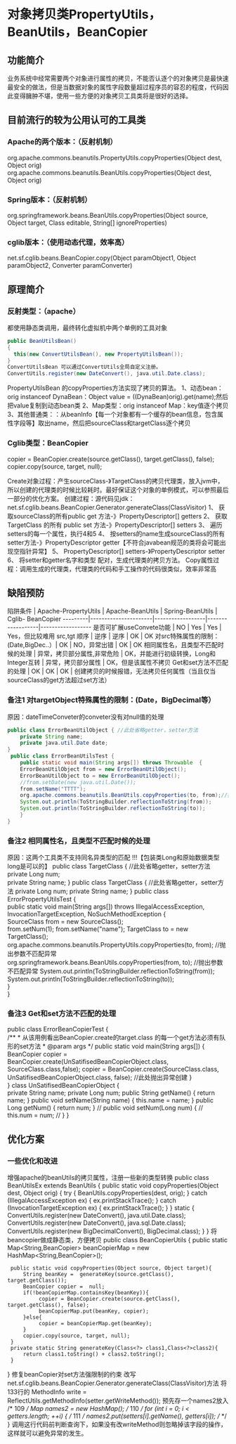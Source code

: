 
# 对象拷贝类PropertyUtils，BeanUtils，BeanCopier
## 功能简介
业务系统中经常需要两个对象进行属性的拷贝，不能否认逐个的对象拷贝是最快速最安全的做法，但是当数据对象的属性字段数量超过程序员的容忍的程度，代码因此变得臃肿不堪，使用一些方便的对象拷贝工具类将是很好的选择。

## 目前流行的较为公用认可的工具类
### Apache的两个版本：（反射机制）
org.apache.commons.beanutils.PropertyUtils.copyProperties(Object dest, Object orig)
org.apache.commons.beanutils.BeanUtils.copyProperties(Object dest, Object orig)
### Spring版本：（反射机制）
org.springframework.beans.BeanUtils.copyProperties(Object source, Object target, Class editable, String[] ignoreProperties)
### cglib版本：（使用动态代理，效率高）
net.sf.cglib.beans.BeanCopier.copy(Object paramObject1, Object paramObject2, Converter paramConverter)

## 原理简介
### 反射类型：（apache）
都使用静态类调用，最终转化虚拟机中两个单例的工具对象
```java
public BeanUtilsBean()
{
  this(new ConvertUtilsBean(), new PropertyUtilsBean());
}
ConvertUtilsBean 可以通过ConvertUtils全局自定义注册。
ConvertUtils.register(new DateConvert(), java.util.Date.class);
```
PropertyUtilsBean 的copyProperties方法实现了拷贝的算法。
1、动态bean： orig instanceof DynaBean：Object value = ((DynaBean)orig).get(name);然后把value复制到动态bean类
2、Map类型：orig instanceof Map：key值逐个拷贝
3、其他普通类：：从beanInfo【每一个对象都有一个缓存的bean信息，包含属性字段等】取出name，然后把sourceClass和targetClass逐个拷贝

### Cglib类型：BeanCopier
copier = BeanCopier.create(source.getClass(), target.getClass(), false);
copier.copy(source, target, null);
 
Create对象过程：产生sourceClass-》TargetClass的拷贝代理类，放入jvm中，所以创建的代理类的时候比较耗时。最好保证这个对象的单例模式，可以参照最后一部分的优化方案。
创建过程：源代码见jdk：net.sf.cglib.beans.BeanCopier.Generator.generateClass(ClassVisitor)
1、  获取sourceClass的所有public get 方法-》PropertyDescriptor[] getters
2、  获取TargetClass 的所有 public set 方法-》PropertyDescriptor[] setters
3、  遍历setters的每一个属性，执行4和5
4、  按setters的name生成sourceClass的所有setter方法-》PropertyDescriptor getter【不符合javabean规范的类将会可能出现空指针异常】
5、  PropertyDescriptor[] setters-》PropertyDescriptor setter
6、  将setter和getter名字和类型 配对，生成代理类的拷贝方法。
Copy属性过程：调用生成的代理类，代理类的代码和手工操作的代码很类似，效率非常高

## 缺陷预防
陷阱条件 | Apache-PropertyUtils | Apache-BeanUtils | Spring-BeanUtils | Cglib-
BeanCopier 
---------|----------------------|------------------|------------------|------------------
是否可扩展useConvete功能 | NO | Yes | Yes | Yes，但比较难用 
src,tgt 顺序 | 逆序 | 逆序 | OK | OK 
对src特殊属性的限制：(Date,BigDec..）| OK | NO，异常出错 | OK | OK 
相同属性名，且类型不匹配时候的处理 | 异常，拷贝部分属性,非常危险 | OK，并能进行初级转换，Long和Integer互转 | 异常，拷贝部分属性 | OK，但是该属性不拷贝
Get和set方法不匹配的处理 | OK | OK | OK | 创建拷贝的时候报错，无法拷贝任何属性（当且仅当sourceClass的get方法超过set方法）

### 备注1  对targetObject特殊属性的限制：(Date，BigDecimal等）
原因：dateTimeConveter的conveter没有对null值的处理
```java
public class ErrorBeanUtilObject { //此处省略getter，setter方法
    private String name;
    private java.util.Date date;
}
 public class ErrorBeanUtilsTest {  
    public static void main(String args[]) throws Throwable  {  
    ErrorBeanUtilObject from = new ErrorBeanUtilObject(); 
    ErrorBeanUtilObject to = new ErrorBeanUtilObject();  
    //from.setDate(new java.util.Date());
    from.setName("TTTT");
    org.apache.commons.beanutils.BeanUtils.copyProperties(to, from);//如果from.setDate去掉，此处出现conveter异常
    System.out.println(ToStringBuilder.reflectionToString(from));
    System.out.println(ToStringBuilder.reflectionToString(to));
    }  
}
```

### 备注2  相同属性名，且类型不匹配时候的处理
原因：这两个工具类不支持同名异类型的匹配 !!!【包装类Long和原始数据类型long是可以的】
public class TargetClass {  //此处省略getter，setter方法
    private Long num;  
    private String name;
}
public class TargetClass {  //此处省略getter，setter方法
    private Long num;
    private String name;
}
public class ErrorPropertyUtilsTest {        
    public static void main(String args[]) throws IllegalAccessException, InvocationTargetException, NoSuchMethodException  {  
        SourceClass from = new SourceClass();  
        from.setNum(1);
        from.setName("name"); 
        TargetClass to = new TargetClass();  
        org.apache.commons.beanutils.PropertyUtils.copyProperties(to, from); //抛出参数不匹配异常
        org.springframework.beans.BeanUtils.copyProperties(from, to);
//抛出参数不匹配异常
        System.out.println(ToStringBuilder.reflectionToString(from));    
        System.out.println(ToStringBuilder.reflectionToString(to));  
    }  
}
 
### 备注3  Get和set方法不匹配的处理
public class ErrorBeanCopierTest {    
    /**
     * 从该用例看出BeanCopier.create的target.class 的每一个get方法必须有队形的set方法
     * @param args
     */
    public static void main(String args[]) {  
        BeanCopier copier = BeanCopier.create(UnSatifisedBeanCopierObject.class, SourceClass.class,false);
        copier = BeanCopier.create(SourceClass.class, UnSatifisedBeanCopierObject.class, false); //此处抛出异常创建 
    }  
}
class UnSatifisedBeanCopierObject {   
    private String name;
    private Long num;
    public String getName() {
       return name;
    }
    public void setName(String name) {
       this.name = name;
    }
    public Long getNum() {
       return num;
    }
//  public void setNum(Long num) {
//     this.num = num;
//  }
}
 
## 优化方案
### 一些优化和改进
增强apache的beanUtils的拷贝属性，注册一些新的类型转换
public class BeanUtilsEx extends BeanUtils
{
  public static void copyProperties(Object dest, Object orig)
  {
    try
    {
      BeanUtils.copyProperties(dest, orig);
    } catch (IllegalAccessException ex) {
      ex.printStackTrace();
    } catch (InvocationTargetException ex) {
      ex.printStackTrace();
    }
  }
  static
  {
    ConvertUtils.register(new DateConvert(), java.util.Date.class);
    ConvertUtils.register(new DateConvert(), java.sql.Date.class);
    ConvertUtils.register(new BigDecimalConvert(), BigDecimal.class);
  }
}
将beancopier做成静态类，方便拷贝
public class BeanCopierUtils {
     public static Map<String,BeanCopier> beanCopierMap = new HashMap<String,BeanCopier>();
    
     public static void copyProperties(Object source, Object target){
         String beanKey =  generateKey(source.getClass(), target.getClass());
         BeanCopier copier =  null;
         if(!beanCopierMap.containsKey(beanKey)){
              copier = BeanCopier.create(source.getClass(), target.getClass(), false);
              beanCopierMap.put(beanKey, copier);
         }else{
              copier = beanCopierMap.get(beanKey);
         }
         copier.copy(source, target, null);
     }   
     private static String generateKey(Class<?> class1,Class<?>class2){
         return class1.toString() + class2.toString();
     }
}
修复beanCopier对set方法强限制的约束
改写net.sf.cglib.beans.BeanCopier.Generator.generateClass(ClassVisitor)方法
将133行的
MethodInfo write = ReflectUtils.getMethodInfo(setter.getWriteMethod());
预先存一个names2放入
/* 109 */       Map names2 = new HashMap();
/* 110 */       for (int i = 0; i < getters.length; ++i) {
/* 111 */         names2.put(setters[i].getName(), getters[i]);
/*     */       }
调用这行代码前判断查询下，如果没有改writeMethod则忽略掉该字段的操作，这样就可以避免异常的发生。
